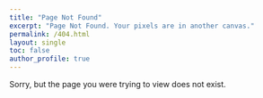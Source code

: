 ```yaml
---
title: "Page Not Found"
excerpt: "Page Not Found. Your pixels are in another canvas."
permalink: /404.html
layout: single
toc: false
author_profile: true
---
```


Sorry, but the page you were trying to view does not exist.

<script>
  var GOOG_FIXURL_LANG = 'en';
  var GOOG_FIXURL_SITE = 'https://xlffm3.github.io'
</script>
<script src="https://linkhelp.clients.google.com/tbproxy/lh/wm/fixurl.js">
</script>
